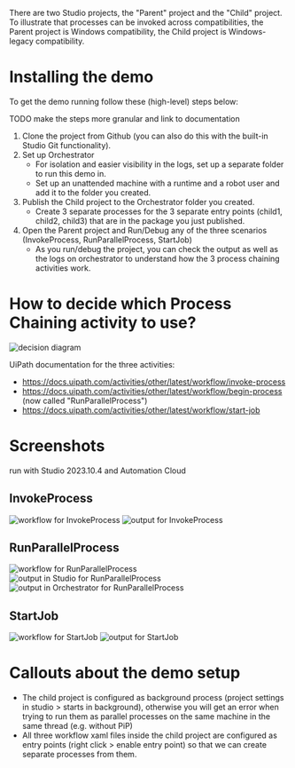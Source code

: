 There are two Studio projects, the "Parent" project and the "Child" project. To illustrate that processes can be invoked across compatibilities, the Parent project is Windows compatibility, the Child project is Windows-legacy compatibility.

# Installing the demo

To get the demo running follow these (high-level) steps below:

TODO make the steps more granular and link to documentation

1. Clone the project from Github (you can also do this with the built-in Studio Git functionality).
2. Set up Orchestrator
   - For isolation and easier visibility in the logs, set up a separate folder to run this demo in.
   - Set up an unattended machine with a runtime and a robot user and add it to the folder you created.
3. Publish the Child project to the Orchestrator folder you created.
   - Create 3 separate processes for the 3 separate entry points (child1, child2, child3) that are in the package you just published.
4. Open the Parent project and Run/Debug any of the three scenarios (InvokeProcess, RunParallelProcess, StartJob)
   - As you run/debug the project, you can check the output as well as the logs on orchestrator to understand how the 3 process chaining activities work.


# How to decide which Process Chaining activity to use?
![decision diagram](differenceBetweenProcessChainingActivities.png)

UiPath documentation for the three activities:
- https://docs.uipath.com/activities/other/latest/workflow/invoke-process
- https://docs.uipath.com/activities/other/latest/workflow/begin-process (now called "RunParallelProcess")
- https://docs.uipath.com/activities/other/latest/workflow/start-job

# Screenshots
run with Studio 2023.10.4 and Automation Cloud

## InvokeProcess
![workflow for InvokeProcess](InvokeProcessTestWorkflow.png)
![output for InvokeProcess](InvokeProcessTestOutput.png)
## RunParallelProcess
![workflow for RunParallelProcess](RunParallelProcessTestWorkflow.png)
![output in Studio for RunParallelProcess](RunParallelProcessTestOutput1.png)
![output in Orchestrator for RunParallelProcess](RunParallelProcessTestOutput2.png)
## StartJob
![workflow for StartJob](StartJobTestWorkflow.png)
![output for StartJob](StartJobTestOutput.png)

# Callouts about the demo setup
- The child project is configured as background process (project settings in studio > starts in background), otherwise you will get an error when trying to run them as parallel processes on the same machine in the same thread (e.g. without PiP)
- All three workflow xaml files inside the child project are configured as entry points (right click > enable entry point) so that we can create separate processes from them.
